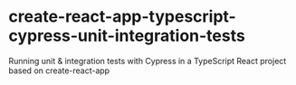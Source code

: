 # create-react-app-typescript-cypress-unit-integration-tests
Running unit &amp; integration tests with Cypress in a TypeScript React project based on create-react-app
